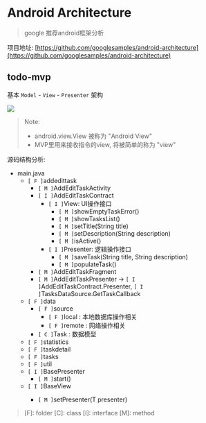# Android Architecture

> google 推荐android框架分析

项目地址: [https://github.com/googlesamples/android-architecture](https://github.com/googlesamples/android-architecture)

## todo-mvp

基本 `Model` - `View` - `Presenter` 架构

![](https://github.com/googlesamples/android-architecture/wiki/images/mvp.png)

> Note:
> * android.view.View 被称为 "Android View"
> * MVP里用来接收指令的view, 将被简单的称为 "view"

源码结构分析:

* main.java
  * `[ F ]`addedittask
    * `[ M ]`AddEditTaskActivity
    * `[ I ]`AddEditTaskContract
      * `[ I ]`View: UI操作接口
        * `[ M ]`showEmptyTaskError()
        * `[ M ]`showTasksList()
        * `[ M ]`setTitle(String title)
        * `[ M ]`setDescription(String description)
        * `[ M ]`isActive()
      * `[ I ]`Presenter: 逻辑操作接口
        * `[ M ]`saveTask(String title, String description)
        * `[ M ]`populateTask()
    * `[ M ]`AddEditTaskFragment
    * `[ M ]`AddEditTaskPresenter -> `[ I ]`AddEditTaskContract.Presenter, `[ I ]`TasksDataSource.GetTaskCallback
  * `[ F ]`data
    * `[ F ]`source
      * `[ F ]`local : 本地数据库操作相关
      * `[ F ]`remote : 网络操作相关
    * `[ C ]`Task : 数据模型
  * `[ F ]`statistics
  * `[ F ]`taskdetail
  * `[ F ]`tasks
  * `[ F ]`util
  * `[ I ]`BasePresenter
    * `[ M ]`start()
  * `[ I ]`BaseView<T>
    * `[ M ]`setPresenter(T presenter)

> [F]: folder [C]: class [I]: interface [M]: method
